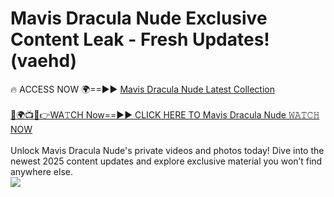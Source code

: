 # Mavis Dracula Nude Exclusive Content Leak - Fresh Updates! (vaehd)

🔥 ACCESS NOW 🌍==►► <a href="https://tinyurl.com/yc657z5k" rel="nofollow">Mavis Dracula Nude Latest Collection</a>
<br><br>
[🔴🌍📺📱👉WA𝚃CH Now==►► CLICK HERE TO Mavis Dracula Nude 𝚆𝙰𝚃𝙲𝙷 NOW](https://tinyurl.com/yc657z5k)
<br><br>
Unlock Mavis Dracula Nude's private videos and photos today! Dive into the newest 2025 content updates and explore exclusive material you won’t find anywhere else.
<br>
<a href="https://tinyurl.com/yc657z5k" rel="nofollow" data-target="animated-image.originalLink"><img src="https://camo.githubusercontent.com/8a4f000d20f83aca3bf7ec5f350d767afa0574a8a352519fd8cfa583a6f93a33/68747470733a2f2f692e696d6775722e636f6d2f644a486b345a712e676966" data-canonical-src="https://i.imgur.com/dJHk4Zq.gif" style="max-width: 100%; display: inline-block;" data-target="animated-image.originalImage"></a>
<br>
